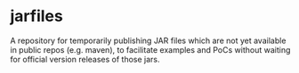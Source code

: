 # jarfiles
A repository for temporarily publishing JAR files which are not yet
available in public repos (e.g. maven), to facilitate examples and PoCs
without waiting for official version releases of those jars.
